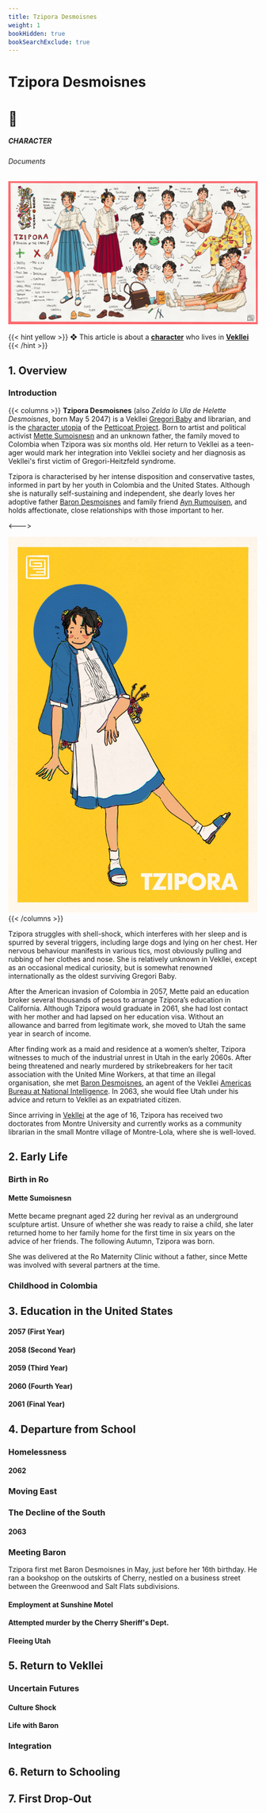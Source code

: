 ```yaml
---
title: Tzipora Desmoisnes
weight: 1
bookHidden: true
bookSearchExclude: true
---
```

<style>
.markdown a {
  color: var(--color-teal);
}
.markdown a.anchor {
color: var(--color-teal);
}
</style>

<div id="headerbox">
  <h1 class="title">Tzipora Desmoisnes</h1>
  <h1 class="emoji">🦩</h1>
</div>

<h5 span class="tag teal"> CHARACTER </h5>
<h6 span class="sitetag">Documents</h6>

![img](/images/tziporacon.jpg)

{{< hint yellow >}}
❖ This article is about a [**character**](/intro/#utopia-as-character) who lives in [**Vekllei**](/utopia/vekllei)
{{< /hint >}}

## 1. Overview

### Introduction

{{< columns >}}
**Tzipora Desmoisnes** (also *Zelda lo Ula de Helette Desmoisnes*, born May 5 2047) is a Vekllei [Gregori Baby](/) and librarian, and is the [character utopia](/) of the [Petticoat Project](/). Born to artist and political activist [Mette Sumoisnesn](/) and an unknown father, the family moved to Colombia when Tzipora was six months old. Her return to Vekllei as a teen-ager would mark her integration into Vekllei society and her diagnosis as Vekllei's first victim of Gregori-Heitzfeld syndrome.

Tzipora is characterised by her intense disposition and conservative tastes, informed in part by her youth in Colombia and the United States. Although she is naturally self-sustaining and independent, she dearly loves her adoptive father [Baron Desmoisnes](/) and family friend [Ayn Rumouisen](/), and holds affectionate, close relationships with those important to her.

<--->

![img](/images/mastheads/tzipora.jpg)
{{< /columns >}}

Tzipora struggles with shell-shock, which interferes with her sleep and is spurred by several triggers, including large dogs and lying on her chest. Her nervous behaviour manifests in various tics, most obviously pulling and rubbing of her clothes and nose. She is relatively unknown in Vekllei, except as an occasional medical curiosity, but is somewhat renowned internationally as the oldest surviving Gregori Baby.

After the American invasion of Colombia in 2057, Mette paid an education broker several thousands of pesos to arrange Tzipora’s education in California. Although Tzipora would graduate in 2061, she had lost contact with her mother and had lapsed on her education visa. Without an allowance and barred from legitimate work, she moved to Utah the same year in search of income.

After finding work as a maid and residence at a women’s shelter, Tzipora witnesses to much of the industrial unrest in Utah in the early 2060s. After being threatened and nearly murdered by strikebreakers for her tacit association with the United Mine Workers, at that time an illegal organisation, she met [Baron Desmoisnes](/), an agent of the Vekllei [Americas Bureau at National Intelligence](/). In 2063, she would flee Utah under his advice and return to Vekllei as an expatriated citizen.

Since arriving in [Vekllei](/) at the age of 16, Tzipora has received two doctorates from Montre University and currently works as a community librarian in the small Montre village of Montre-Lola, where she is well-loved.

## 2. Early Life
### Birth in Ro
#### Mette Sumoisnesn
Mette became pregnant aged 22 during her revival as an underground sculpture artist. Unsure of whether she was ready to raise a child, she later returned home to her family home for the first time in six years on the advice of her friends. The following Autumn, Tzipora was born.

She was delivered at the Ro Maternity Clinic without a father, since Mette was involved with several partners at the time.

### Childhood in Colombia

## 3. Education in the United States

#### 2057 (First Year)

#### 2058 (Second Year)

#### 2059 (Third Year)

#### 2060 (Fourth Year)

#### 2061 (Final Year)

## 4. Departure from School

### Homelessness

#### 2062

### Moving East

### The Decline of the South

#### 2063

### Meeting Baron

Tzipora first met Baron Desmoisnes in May, just before her 16th birthday. He ran a bookshop on the outskirts of Cherry, nestled on a business street between the Greenwood and Salt Flats subdivisions.

#### Employment at Sunshine Motel

#### Attempted murder by the Cherry Sheriff's Dept.

#### Fleeing Utah

## 5. Return to Vekllei

### Uncertain Futures

#### Culture Shock

#### Life with Baron

### Integration

## 6. Return to Schooling

## 7. First Drop-Out
